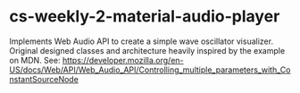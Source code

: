 # cs-weekly-2-material-audio-player
Implements Web Audio API to create a simple wave oscillator visualizer. Original designed classes and architecture heavily inspired by the example on MDN.  See:  https://developer.mozilla.org/en-US/docs/Web/API/Web_Audio_API/Controlling_multiple_parameters_with_ConstantSourceNode
